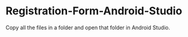 # Registration-Form-Android-Studio

Copy all the files in a folder and open that folder in Android Studio.
